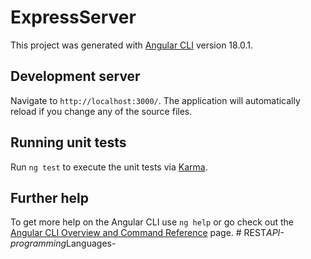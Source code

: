 # ExpressServer

This project was generated with [Angular CLI](https://github.com/angular/angular-cli) version 18.0.1.

## Development server

Navigate to `http://localhost:3000/`. The application will automatically reload if you change any of the source files.

## Running unit tests

Run `ng test` to execute the unit tests via [Karma](https://karma-runner.github.io).

## Further help

To get more help on the Angular CLI use `ng help` or go check out the [Angular CLI Overview and Command Reference](https://angular.dev/tools/cli) page.
#   R E S T _ A P I - p r o g r a m m i n g _ L a n g u a g e s - 
 
 
